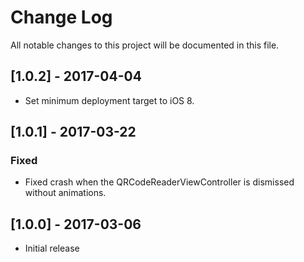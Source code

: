 # Change Log
All notable changes to this project will be documented in this file.

## [1.0.2] - 2017-04-04
- Set minimum deployment target to iOS 8.

## [1.0.1] - 2017-03-22
### Fixed
- Fixed crash when the QRCodeReaderViewController is dismissed without animations.

## [1.0.0] - 2017-03-06
- Initial release